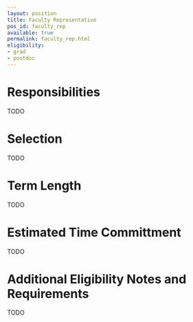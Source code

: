 ```yaml
---
layout: position
title: Faculty Representative
pos_id: faculty_rep
available: true
permalink: faculty_rep.html
eligibility:
- grad
- postdoc
---
```


# Responsibilities
TODO

# Selection
TODO

# Term Length
TODO

# Estimated Time Committment
TODO

# Additional Eligibility Notes and Requirements
TODO
